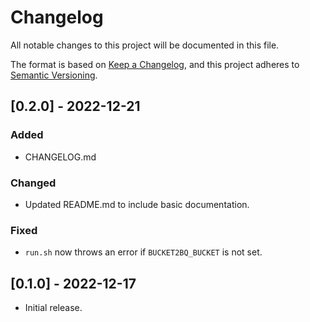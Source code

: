 # Changelog
All notable changes to this project will be documented in this file.

The format is based on [Keep a Changelog](https://keepachangelog.com/en/1.0.0/),
and this project adheres to [Semantic Versioning](https://semver.org/spec/v2.0.0.html).

## [0.2.0] - 2022-12-21
### Added
- CHANGELOG.md
### Changed
- Updated README.md to include basic documentation.
### Fixed
- `run.sh` now throws an error if `BUCKET2BQ_BUCKET` is not set.

## [0.1.0] - 2022-12-17
- Initial release.
